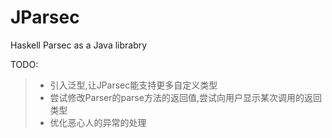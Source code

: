 # JParsec
Haskell Parsec as a Java librabry

TODO:

> * 引入泛型,让JParsec能支持更多自定义类型
> * 尝试修改Parser的parse方法的返回值,尝试向用户显示某次调用的返回类型
> * 优化恶心人的异常的处理
